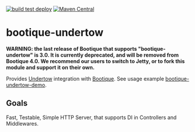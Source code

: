 <!--
  Licensed to ObjectStyle LLC under one
  or more contributor license agreements.  See the NOTICE file
  distributed with this work for additional information
  regarding copyright ownership.  The ObjectStyle LLC licenses
  this file to you under the Apache License, Version 2.0 (the
  "License"); you may not use this file except in compliance
  with the License.  You may obtain a copy of the License at

    http://www.apache.org/licenses/LICENSE-2.0

  Unless required by applicable law or agreed to in writing,
  software distributed under the License is distributed on an
  "AS IS" BASIS, WITHOUT WARRANTIES OR CONDITIONS OF ANY
  KIND, either express or implied.  See the License for the
  specific language governing permissions and limitations
  under the License.
  -->
[![build test deploy](https://github.com/bootique/bootique-undertow/actions/workflows/maven.yml/badge.svg)](https://github.com/bootique/bootique-undertow/actions/workflows/maven.yml)
[![Maven Central](https://img.shields.io/maven-central/v/io.bootique.undertow/bootique-undertow.svg?colorB=brightgreen)](https://search.maven.org/artifact/io.bootique.undertow/bootique-undertow/)

# bootique-undertow

**WARNING: the last release of Bootique that supports "bootique-undertow" is 3.0. It is currently deprecated, and will be removed from Bootique 4.0. We recommend our users to switch to Jetty, or to fork this module and support it on their own.**

Provides [Undertow](http://undertow.io/) integration with [Bootique](http://bootique.io).
See usage example [bootique-undertow-demo](https://github.com/bootique-examples/bootique-undertow-demo).

## Goals

Fast, Testable, Simple HTTP Server, that supports DI in Controllers and Middlewares.
